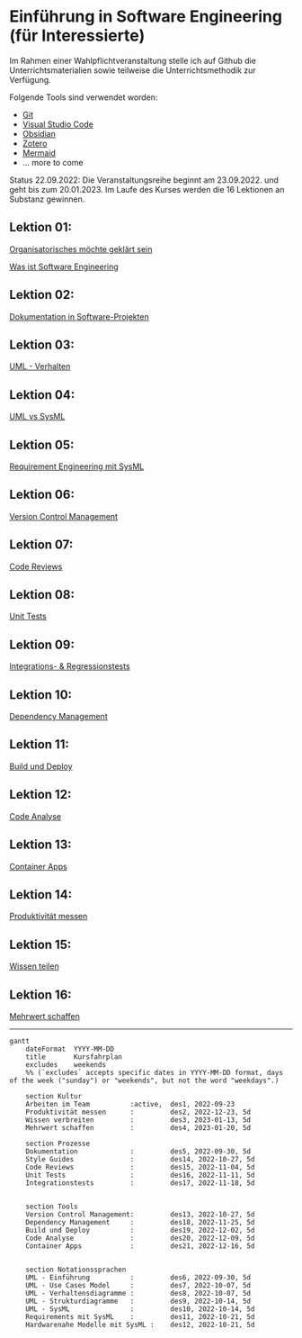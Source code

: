 # Einführung in Software Engineering (für Interessierte)

Im Rahmen einer Wahlpflichtveranstaltung stelle ich auf Github die Unterrichtsmaterialien sowie teilweise die Unterrichtsmethodik zur Verfügung.

Folgende Tools sind verwendet worden:

- [Git](https://git-scm.com/)
- [Visual Studio Code](https://code.visualstudio.com/)
- [Obsidian](https://obsidian.md/)
- [Zotero](https://www.zotero.org/)
-  [Mermaid](https://mermaid-js.github.io/mermaid/#/)
- ... more to come

Status 22.09.2022:  Die Veranstaltungsreihe beginnt am 23.09.2022. und geht bis zum 20.01.2023. Im Laufe des Kurses werden die 16 Lektionen an Substanz gewinnen.

## Lektion 01:

[Organisatorisches möchte geklärt sein](Lectures/Lecture-01/Organisatorisches.md)

[Was ist Software Engineering](Lectures/Lecture-01/Was%20ist%20Software%20Engineering.md)



## Lektion 02:

[Dokumentation in Software-Projekten](Lectures/Lecture-02/Dokumentation%20in%20Software-Projekten.md)


## Lektion 03:

[UML - Verhalten](Lectures/Lecture-03/UML%20-%20Use%20Cases%20-%20Verhaltensdiagramme.md)

## Lektion 04:

[UML vs SysML](Lectures/Lecture-04/UML%20-%20SysML.md)

## Lektion 05:

[Requirement Engineering mit SysML](Lectures/Lecture-05/Requirement%20Engineering%20mit%20SysML.md)

## Lektion 06:

[Version Control Management](Lectures/Lecture-06/Version%20Control%20Managment.md)

## Lektion 07:

[Code Reviews](Lectures/Lecture-07/Code%20Reviews.md)

## Lektion 08:

[Unit Tests](Lectures/Lecture-08/Unit%20Test%20Me.md)

## Lektion 09: 

[Integrations- & Regressionstests](Lectures/Lecture-09/Integration%20und%20Regressionstest.md)

## Lektion 10: 

[Dependency Management](Lectures/Lecture-10/Dependency%20Management.md)

## Lektion 11:

[Build und Deploy](Lectures/Lecture-11/Build%20und%20Deploy%20Pipelines.md)

## Lektion 12:

[Code Analyse](Lectures/Lecture-12/Statische%20und%20dynamische%20Code%20Analyse.md)


## Lektion 13:
[Container Apps](Lectures/Lecture-13/Container%20Apps.md)

## Lektion 14: 

[Produktivität messen](Lectures/Lecture-14/Produktivit%C3%A4tsmetriken.md)

## Lektion 15:

[Wissen teilen](Lectures/Lecture-15/Wissen%20teilen%20und%20verbreiten.md)

## Lektion 16: 

[Mehrwert schaffen](Lectures/Lecture-16/Mehrwerte%20f%C3%BCr%20sich%20und%20andere%20schaffen.md)


---
```mermaid
gantt
    dateFormat  YYYY-MM-DD
    title       Kursfahrplan
    excludes    weekends
    %% (`excludes` accepts specific dates in YYYY-MM-DD format, days of the week ("sunday") or "weekends", but not the word "weekdays".)

    section Kultur
    Arbeiten im Team          :active,  des1, 2022-09-23
    Produktivität messen      :         des2, 2022-12-23, 5d
    Wissen verbreiten         :         des3, 2023-01-13, 5d
    Mehrwert schaffen         :         des4, 2023-01-20, 5d

    section Prozesse
    Dokumentation             :         des5, 2022-09-30, 5d
    Style Guides              :         des14, 2022-10-27, 5d   
    Code Reviews              :         des15, 2022-11-04, 5d 
    Unit Tests                :         des16, 2022-11-11, 5d
    Integrationstests         :         des17, 2022-11-18, 5d


    section Tools
    Version Control Management:         des13, 2022-10-27, 5d 
    Dependency Management     :         des18, 2022-11-25, 5d
    Build und Deploy          :         des19, 2022-12-02, 5d
    Code Analyse              :         des20, 2022-12-09, 5d   
    Container Apps            :         des21, 2022-12-16, 5d  
           

    section Notationssprachen
    UML - Einführung          :         des6, 2022-09-30, 5d
    UML - Use Cases Model     :         des7, 2022-10-07, 5d
    UML - Verhaltensdiagramme :         des8, 2022-10-07, 5d    
    UML - Strukturdiagramme   :         des9, 2022-10-14, 5d
    UML - SysML               :         des10, 2022-10-14, 5d
    Requirements mit SysML    :         des11, 2022-10-21, 5d
    Hardwarenahe Modelle mit SysML :    des12, 2022-10-21, 5d   
```




